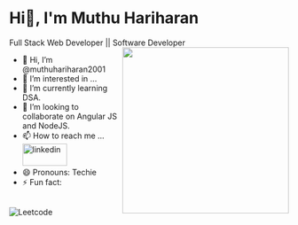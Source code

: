 # Hi👋, I'm Muthu Hariharan

Full Stack Web Developer || Software Developer
<img align='right' width='300' height='300' src="https://encrypted-tbn0.gstatic.com/images?q=tbn:ANd9GcQfTtoWDjH2JrwqeyK7f3ClFq3CtbHoIuGg1nPOmPlo_5ZzEcz8mCaiZ2UYtT9lxUu7_f4&usqp=CAU" />

- 👋 Hi, I’m @muthuhariharan2001
- 👀 I’m interested in ...
- 🌱 I’m currently learning DSA.
- 💞️ I’m looking to collaborate on Angular JS and NodeJS.
- 📫 How to reach me ...
<br/> [<img src='https://img.shields.io/badge/LinkedIn-0077B5?style=for-the-badge&logo=linkedin&logoColor=white' alt='linkedin' width='80' height='40'>](https://www.linkedin.com/in/muthu-hariharan-582882218/)
- 😄 Pronouns: Techie
- ⚡ Fun fact:
<br/>
<img src="https://leetcard.jacoblin.cool/muthuhariharan_sakthi?theme=dark&font=Marcellus&ext=contest" alt="Leetcode"/> 
